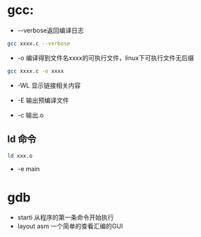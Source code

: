 # gcc:
- --verbose返回编译日志
```bash
gcc xxxx.c --verbose
```
- -o 编译得到文件名xxxx的可执行文件，linux下可执行文件无后缀

```bash
gcc xxxx.c -o xxxx
```
- -WL 显示链接相关内容

- -E 输出预编译文件
- -c 输出.o

## ld 命令

```bash
ld xxx.o 
```
- -e main



# gdb
- starti 从程序的第一条命令开始执行
- layout asm 一个简单的查看汇编的GUI

